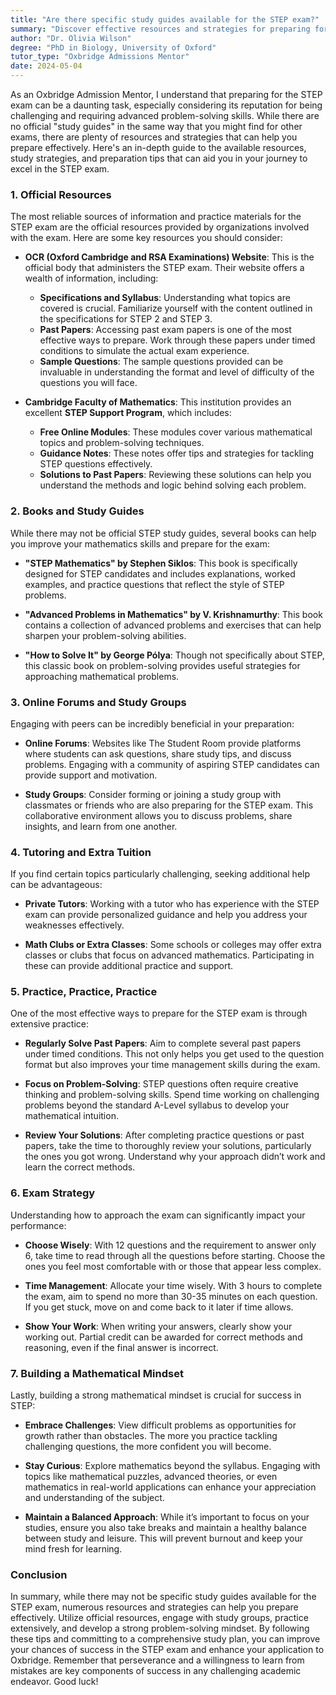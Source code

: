 ```yaml
---
title: "Are there specific study guides available for the STEP exam?"
summary: "Discover effective resources and strategies for preparing for the STEP exam, including tips and materials to excel in this challenging assessment."
author: "Dr. Olivia Wilson"
degree: "PhD in Biology, University of Oxford"
tutor_type: "Oxbridge Admissions Mentor"
date: 2024-05-04
---
```


As an Oxbridge Admission Mentor, I understand that preparing for the STEP exam can be a daunting task, especially considering its reputation for being challenging and requiring advanced problem-solving skills. While there are no official "study guides" in the same way that you might find for other exams, there are plenty of resources and strategies that can help you prepare effectively. Here's an in-depth guide to the available resources, study strategies, and preparation tips that can aid you in your journey to excel in the STEP exam.

### 1. Official Resources

The most reliable sources of information and practice materials for the STEP exam are the official resources provided by organizations involved with the exam. Here are some key resources you should consider:

- **OCR (Oxford Cambridge and RSA Examinations) Website**: This is the official body that administers the STEP exam. Their website offers a wealth of information, including:
  - **Specifications and Syllabus**: Understanding what topics are covered is crucial. Familiarize yourself with the content outlined in the specifications for STEP 2 and STEP 3.
  - **Past Papers**: Accessing past exam papers is one of the most effective ways to prepare. Work through these papers under timed conditions to simulate the actual exam experience.
  - **Sample Questions**: The sample questions provided can be invaluable in understanding the format and level of difficulty of the questions you will face.

- **Cambridge Faculty of Mathematics**: This institution provides an excellent **STEP Support Program**, which includes:
  - **Free Online Modules**: These modules cover various mathematical topics and problem-solving techniques.
  - **Guidance Notes**: These notes offer tips and strategies for tackling STEP questions effectively.
  - **Solutions to Past Papers**: Reviewing these solutions can help you understand the methods and logic behind solving each problem.

### 2. Books and Study Guides

While there may not be official STEP study guides, several books can help you improve your mathematics skills and prepare for the exam:

- **"STEP Mathematics" by Stephen Siklos**: This book is specifically designed for STEP candidates and includes explanations, worked examples, and practice questions that reflect the style of STEP problems.

- **"Advanced Problems in Mathematics" by V. Krishnamurthy**: This book contains a collection of advanced problems and exercises that can help sharpen your problem-solving abilities.

- **"How to Solve It" by George Pólya**: Though not specifically about STEP, this classic book on problem-solving provides useful strategies for approaching mathematical problems.

### 3. Online Forums and Study Groups

Engaging with peers can be incredibly beneficial in your preparation:

- **Online Forums**: Websites like The Student Room provide platforms where students can ask questions, share study tips, and discuss problems. Engaging with a community of aspiring STEP candidates can provide support and motivation.

- **Study Groups**: Consider forming or joining a study group with classmates or friends who are also preparing for the STEP exam. This collaborative environment allows you to discuss problems, share insights, and learn from one another.

### 4. Tutoring and Extra Tuition

If you find certain topics particularly challenging, seeking additional help can be advantageous:

- **Private Tutors**: Working with a tutor who has experience with the STEP exam can provide personalized guidance and help you address your weaknesses effectively.

- **Math Clubs or Extra Classes**: Some schools or colleges may offer extra classes or clubs that focus on advanced mathematics. Participating in these can provide additional practice and support.

### 5. Practice, Practice, Practice

One of the most effective ways to prepare for the STEP exam is through extensive practice:

- **Regularly Solve Past Papers**: Aim to complete several past papers under timed conditions. This not only helps you get used to the question format but also improves your time management skills during the exam.

- **Focus on Problem-Solving**: STEP questions often require creative thinking and problem-solving skills. Spend time working on challenging problems beyond the standard A-Level syllabus to develop your mathematical intuition.

- **Review Your Solutions**: After completing practice questions or past papers, take the time to thoroughly review your solutions, particularly the ones you got wrong. Understand why your approach didn’t work and learn the correct methods.

### 6. Exam Strategy

Understanding how to approach the exam can significantly impact your performance:

- **Choose Wisely**: With 12 questions and the requirement to answer only 6, take time to read through all the questions before starting. Choose the ones you feel most comfortable with or those that appear less complex.

- **Time Management**: Allocate your time wisely. With 3 hours to complete the exam, aim to spend no more than 30-35 minutes on each question. If you get stuck, move on and come back to it later if time allows.

- **Show Your Work**: When writing your answers, clearly show your working out. Partial credit can be awarded for correct methods and reasoning, even if the final answer is incorrect.

### 7. Building a Mathematical Mindset

Lastly, building a strong mathematical mindset is crucial for success in STEP:

- **Embrace Challenges**: View difficult problems as opportunities for growth rather than obstacles. The more you practice tackling challenging questions, the more confident you will become.

- **Stay Curious**: Explore mathematics beyond the syllabus. Engaging with topics like mathematical puzzles, advanced theories, or even mathematics in real-world applications can enhance your appreciation and understanding of the subject.

- **Maintain a Balanced Approach**: While it’s important to focus on your studies, ensure you also take breaks and maintain a healthy balance between study and leisure. This will prevent burnout and keep your mind fresh for learning.

### Conclusion

In summary, while there may not be specific study guides available for the STEP exam, numerous resources and strategies can help you prepare effectively. Utilize official resources, engage with study groups, practice extensively, and develop a strong problem-solving mindset. By following these tips and committing to a comprehensive study plan, you can improve your chances of success in the STEP exam and enhance your application to Oxbridge. Remember that perseverance and a willingness to learn from mistakes are key components of success in any challenging academic endeavor. Good luck!
    
